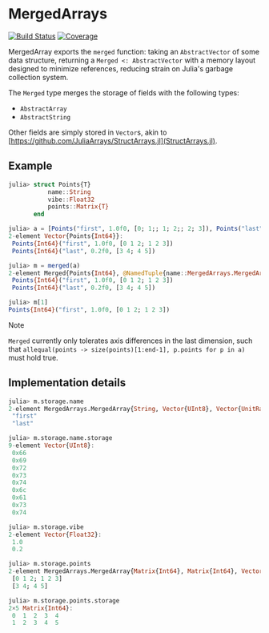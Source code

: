 # MergedArrays

[![Build Status](https://github.com/MurrellGroup/MergedArrays.jl/actions/workflows/CI.yml/badge.svg?branch=main)](https://github.com/MurrellGroup/MergedArrays.jl/actions/workflows/CI.yml?query=branch%3Amain)
[![Coverage](https://codecov.io/gh/MurrellGroup/MergedArrays.jl/branch/main/graph/badge.svg)](https://codecov.io/gh/MurrellGroup/MergedArrays.jl)

MergedArray exports the `merged` function: taking an `AbstractVector` of some data structure, returning a `Merged <: AbstractVector` with a memory layout designed to minimize references, reducing strain on Julia's garbage collection system.

The `Merged` type merges the storage of fields with the following types:
- `AbstractArray`
- `AbstractString`

Other fields are simply stored in `Vector`s, akin to [https://github.com/JuliaArrays/StructArrays.jl](StructArrays.jl).

## Example

```julia
julia> struct Points{T}
           name::String
           vibe::Float32
           points::Matrix{T}
       end

julia> a = [Points("first", 1.0f0, [0; 1;; 1; 2;; 2; 3]), Points("last", 0.2f0, [3; 4;; 4; 5])]
2-element Vector{Points{Int64}}:
 Points{Int64}("first", 1.0f0, [0 1 2; 1 2 3])
 Points{Int64}("last", 0.2f0, [3 4; 4 5])

julia> m = merged(a)
2-element Merged{Points{Int64}, @NamedTuple{name::MergedArrays.MergedArray{String, Vector{UInt8}, Vector{UnitRange{Int64}}}, vibe::Vector{Float32}, points::MergedArrays.MergedArray{Matrix{Int64}, Matrix{Int64}, Vector{UnitRange{Int64}}}}, UnionAll}:
 Points{Int64}("first", 1.0f0, [0 1 2; 1 2 3])
 Points{Int64}("last", 0.2f0, [3 4; 4 5])

julia> m[1]
Points{Int64}("first", 1.0f0, [0 1 2; 1 2 3])
```

> [!NOTE]
> `Merged` currently only tolerates axis differences in the last dimension, such that `allequal(points -> size(points)[1:end-1], p.points for p in a)` must hold true.

## Implementation details

```julia
julia> m.storage.name
2-element MergedArrays.MergedArray{String, Vector{UInt8}, Vector{UnitRange{Int64}}}:
 "first"
 "last"

julia> m.storage.name.storage
9-element Vector{UInt8}:
 0x66
 0x69
 0x72
 0x73
 0x74
 0x6c
 0x61
 0x73
 0x74

julia> m.storage.vibe
2-element Vector{Float32}:
 1.0
 0.2

julia> m.storage.points
2-element MergedArrays.MergedArray{Matrix{Int64}, Matrix{Int64}, Vector{UnitRange{Int64}}}:
 [0 1 2; 1 2 3]
 [3 4; 4 5]

julia> m.storage.points.storage
2×5 Matrix{Int64}:
 0  1  2  3  4
 1  2  3  4  5
```